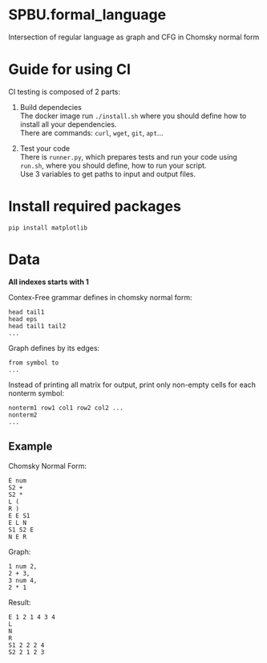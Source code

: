 # SPBU.formal_language
Intersection of regular language as graph and CFG in Chomsky normal form

# Guide for using CI
CI testing is composed of 2 parts:
1. Build dependecies  
The docker image run `./install.sh` where you should define how to install all your dependencies.  
There are commands: `curl`, `wget`, `git`, `apt`...

2. Test your code  
There is `runner.py`, which prepares tests and run your code using `run.sh`, where you should define, how to run your script.  
Use 3 variables to get paths to input and output files.

# Install required packages
```
pip install matplotlib
```

# Data
**All indexes starts with 1**

Contex-Free grammar defines in chomsky normal form:
```
head tail1
head eps
head tail1 tail2
...
```
Graph defines by its edges:
```
from symbol to
... 
```
Instead of printing all matrix for output, print only non-empty cells for each nonterm symbol:
```
nonterm1 row1 col1 row2 col2 ...
nonterm2
...
```
## Example
Chomsky Normal Form:
```
E num
S2 +
S2 *
L (
R )
E E S1
E L N
S1 S2 E
N E R
```
Graph:
```
1 num 2,
2 + 3,
3 num 4,
2 * 1
```
Result:
```
E 1 2 1 4 3 4
L
N
R
S1 2 2 2 4
S2 2 1 2 3
```
